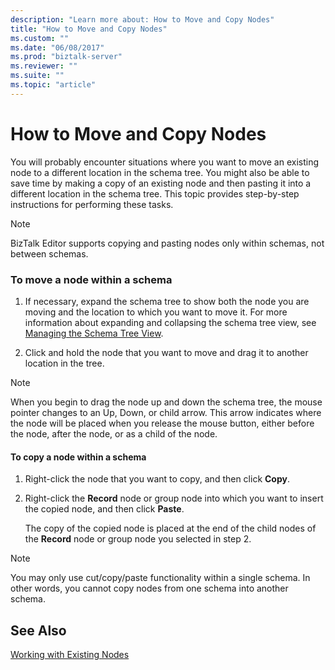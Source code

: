 ```yaml
---
description: "Learn more about: How to Move and Copy Nodes"
title: "How to Move and Copy Nodes"
ms.custom: ""
ms.date: "06/08/2017"
ms.prod: "biztalk-server"
ms.reviewer: ""
ms.suite: ""
ms.topic: "article"
---
```

# How to Move and Copy Nodes
You will probably encounter situations where you want to move an existing node to a different location in the schema tree. You might also be able to save time by making a copy of an existing node and then pasting it into a different location in the schema tree. This topic provides step-by-step instructions for performing these tasks.  
  
> [!NOTE]
>  BizTalk Editor supports copying and pasting nodes only within schemas, not between schemas.  
  
### To move a node within a schema  
  
1.  If necessary, expand the schema tree to show both the node you are moving and the location to which you want to move it. For more information about expanding and collapsing the schema tree view, see [Managing the Schema Tree View](../core/how-to-manage-the-schema-tree-view.md).  
  
2.  Click and hold the node that you want to move and drag it to another location in the tree.  
  
> [!NOTE]
>  When you begin to drag the node up and down the schema tree, the mouse pointer changes to an Up, Down, or child arrow. This arrow indicates where the node will be placed when you release the mouse button, either before the node, after the node, or as a child of the node.  
  
#### To copy a node within a schema  
  
1.  Right-click the node that you want to copy, and then click **Copy**.  
  
2.  Right-click the **Record** node or group node into which you want to insert the copied node, and then click **Paste**.  
  
     The copy of the copied node is placed at the end of the child nodes of the **Record** node or group node you selected in step 2.  
  
> [!NOTE]
>  You may only use cut/copy/paste functionality within a single schema. In other words, you cannot copy nodes from one schema into another schema.  
  
## See Also  
 [Working with Existing Nodes](../core/working-with-existing-nodes.md)
